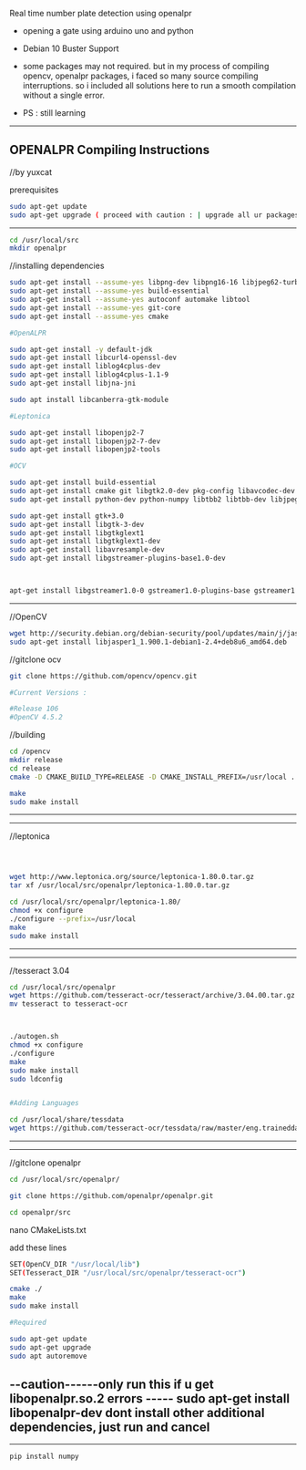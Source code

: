 Real time number plate detection using openalpr
- opening a gate using arduino uno and python

- Debian 10 Buster Support

- some packages may not required. but in my process of compiling opencv, openalpr packages, i faced so many source compiling interruptions. so i included all solutions here to run a smooth compilation without a single error.
- PS : still learning

---------------------------------------------------
OPENALPR Compiling Instructions
---------------------------------------------------

//by yuxcat


prerequisites
```sh
sudo apt-get update
sudo apt-get upgrade ( proceed with caution : | upgrade all ur packages if the kernal fresh)
```

----------------------------
```sh
cd /usr/local/src
mkdir openalpr
```

//installing dependencies
```sh
sudo apt-get install --assume-yes libpng-dev libpng16-16 libjpeg62-turbo-dev libtiff-dev zlib1g-dev
sudo apt-get install --assume-yes build-essential
sudo apt-get install --assume-yes autoconf automake libtool
sudo apt-get install --assume-yes git-core
sudo apt-get install --assume-yes cmake
```

```sh
#OpenALPR

sudo apt-get install -y default-jdk
sudo apt-get install libcurl4-openssl-dev
sudo apt-get install liblog4cplus-dev
sudo apt-get install liblog4cplus-1.1-9
sudo apt-get install libjna-jni

sudo apt install libcanberra-gtk-module
```

```sh
#Leptonica

sudo apt-get install libopenjp2-7
sudo apt-get install libopenjp2-7-dev
sudo apt-get install libopenjp2-tools
```

```sh
#OCV

sudo apt-get install build-essential
sudo apt-get install cmake git libgtk2.0-dev pkg-config libavcodec-dev libavformat-dev libswscale-dev
sudo apt-get install python-dev python-numpy libtbb2 libtbb-dev libjpeg-dev libpng-dev libtiff-dev libdc1394-22-dev

sudo apt-get install gtk+3.0
sudo apt-get install libgtk-3-dev
sudo apt-get install libgtkglext1
sudo apt-get install libgtkglext1-dev
sudo apt-get install libavresample-dev
sudo apt-get install libgstreamer-plugins-base1.0-dev
```


```sh


apt-get install libgstreamer1.0-0 gstreamer1.0-plugins-base gstreamer1.0-plugins-good gstreamer1.0-plugins-bad gstreamer1.0-plugins-ugly gstreamer1.0-libav gstreamer1.0-doc gstreamer1.0-tools gstreamer1.0-x gstreamer1.0-alsa gstreamer1.0-gl gstreamer1.0-gtk3 gstreamer1.0-qt5 gstreamer1.0-pulseaudio
```

------------------------------------------------
//OpenCV


```sh
wget http://security.debian.org/debian-security/pool/updates/main/j/jasper/libjasper1_1.900.1-debian1-2.4+deb8u6_amd64.deb
sudo apt-get install libjasper1_1.900.1-debian1-2.4+deb8u6_amd64.deb
```

//gitclone ocv
```sh
git clone https://github.com/opencv/opencv.git

#Current Versions :

#Release 106
#OpenCV 4.5.2

```
 

//building
```sh
cd /opencv
mkdir release
cd release
cmake -D CMAKE_BUILD_TYPE=RELEASE -D CMAKE_INSTALL_PREFIX=/usr/local ..

make
sudo make install
```

--------------------------------------
--------------------------------------

//leptonica
```sh



wget http://www.leptonica.org/source/leptonica-1.80.0.tar.gz
tar xf /usr/local/src/openalpr/leptonica-1.80.0.tar.gz

cd /usr/local/src/openalpr/leptonica-1.80/
chmod +x configure
./configure --prefix=/usr/local
make
sudo make install
```
---------------------------------------------
---------------------------------------------
//tesseract 3.04
```sh
cd /usr/local/src/openalpr
wget https://github.com/tesseract-ocr/tesseract/archive/3.04.00.tar.gz
mv tesseract to tesseract-ocr



./autogen.sh
chmod +x configure
./configure
make
sudo make install
sudo ldconfig


#Adding Languages

cd /usr/local/share/tessdata
wget https://github.com/tesseract-ocr/tessdata/raw/master/eng.traineddata

```
----------------------------------------------
----------------------------------------------

//gitclone openalpr
```sh
cd /usr/local/src/openalpr/

git clone https://github.com/openalpr/openalpr.git

cd openalpr/src

```
nano CMakeLists.txt

add these lines
```sh
SET(OpenCV_DIR "/usr/local/lib")
SET(Tesseract_DIR "/usr/local/src/openalpr/tesseract-ocr")
```

```sh
cmake ./
make
sudo make install
```
```sh
#Required

sudo apt-get update
sudo apt-get upgrade
sudo apt autoremove


```
--caution------only run this if u get libopenalpr.so.2 errors -----
sudo apt-get install libopenalpr-dev
dont install other additional dependencies, just run and cancel
------------------------------------------

---------
```sh
pip install numpy

```

